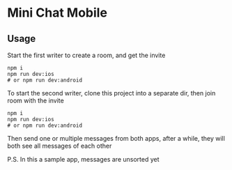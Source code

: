 # Mini Chat Mobile

## Usage
Start the first writer to create a room, and get the invite

```shell
npm i
npm run dev:ios  
# or npm run dev:android
```

To start the second writer, clone this project into a separate dir, then join room with the invite

```shell
npm i
npm run dev:ios
# or npm run dev:android
```

Then send one or multiple messages from both apps, after a while, they will both see all messages of each other

P.S. In this a sample app, messages are unsorted yet

